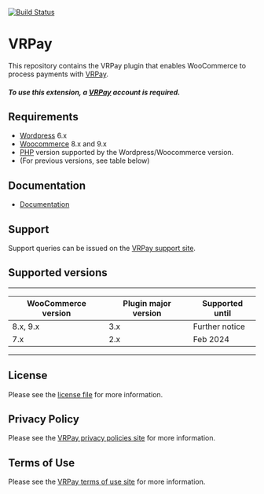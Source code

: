 [![Build Status](https://travis-ci.org/vr-payment/woocommerce.svg?branch=master)](https://travis-ci.org/vr-payment/woocommerce)



# VRPay
This repository contains the VRPay plugin that enables WooCommerce to process payments with [VRPay](https://www.vr-payment.de/).

##### To use this extension, a [VRPay](https://gateway.vr-payment.de/user/login)  account is required.

## Requirements

* [Wordpress](https://wordpress.org/) 6.x
* [Woocommerce](https://woocommerce.com/) 8.x and 9.x
* [PHP](http://php.net/) version supported by the Wordpress/Woocommerce version.
* (For previous versions, see table below)

## Documentation

* [Documentation](https://gateway.vr-payment.de/doc/woocommerce/3.3.3/docs/en/documentation.html)

## Support

Support queries can be issued on the [VRPay support site](https://www.vr-payment.de/hotline).

## Supported versions

____________________________________________________________________________
| WooCommerce version    | Plugin major version   | Supported until        |
|------------------------|------------------------|------------------------|
| 8.x, 9.x               | 3.x                    | Further notice         |
| 7.x                    | 2.x                    | Feb 2024               |
----------------------------------------------------------------------------

## License

Please see the [license file](https://github.com/vr-payment/woocommerce/blob/3.3.3/LICENSE) for more information.

## Privacy Policy

Please see the [VRPay privacy policies site](https://en.vrpayment.com/legal/privacy-policy) for more information.

## Terms of Use

Please see the [VRPay terms of use site](https://en.vrpayment.com/legal/agb) for more information.
